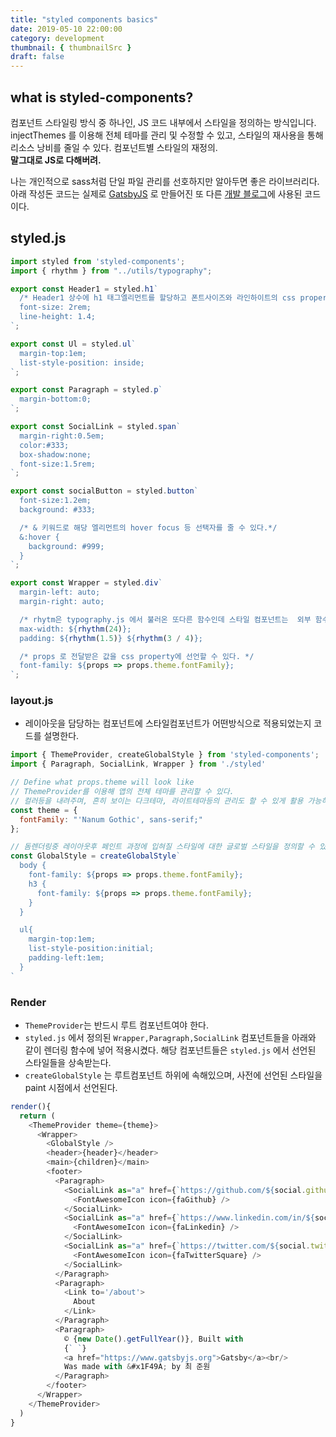 ```yaml
---
title: "styled components basics"
date: 2019-05-10 22:00:00
category: development
thumbnail: { thumbnailSrc }
draft: false
---
```


## what is styled-components?
컴포넌트 스타일링 방식 중 하나인, JS 코드 내부에서 스타일을 정의하는 방식입니다.
injectThemes 를 이용해 전체 테마를 관리 및 수정할 수 있고,
스타일의 재사용을 통해 리소스 낭비를 줄일 수 있다.
컴포넌트별 스타일의 재정의.  
**말그대로 JS로 다해버려.**

나는 개인적으로 sass처럼 단일 파일 관리를 선호하지만 알아두면 좋은 라이브러리다.
아래 작성돈 코드는 실제로 [GatsbyJS](https://www.gatsbyjs.org/) 로 만들어진 또 다른 [개발 블로그](https://juunone.netlify.com/)에 사용된 코드이다.

## styled.js

```js
import styled from 'styled-components';
import { rhythm } from "../utils/typography";

export const Header1 = styled.h1`
  /* Header1 상수에 h1 태그엘리먼트를 할당하고 폰트사이즈와 라인하이트의 css property를 선언한다 */
  font-size: 2rem;
  line-height: 1.4;
`;

export const Ul = styled.ul`
  margin-top:1em;
  list-style-position: inside;
`;

export const Paragraph = styled.p`
  margin-bottom:0;
`;

export const SocialLink = styled.span`
  margin-right:0.5em;
  color:#333;
  box-shadow:none;
  font-size:1.5rem;
`;

export const socialButton = styled.button`
  font-size:1.2em;
  background: #333;

  /* & 키워드로 해당 엘리먼트의 hover focus 등 선택자를 줄 수 있다.*/
  &:hover {
    background: #999;
  }
`;

export const Wrapper = styled.div`
  margin-left: auto;
  margin-right: auto;

  /* rhytm은 typography.js 에서 불러온 또다른 함수인데 스타일 컴포넌트는  외부 함수와 같이 사용할 수 있다.*/
  max-width: ${rhythm(24)};
  padding: ${rhythm(1.5)} ${rhythm(3 / 4)};

  /* props 로 전달받은 값을 css property에 선언할 수 있다. */
  font-family: ${props => props.theme.fontFamily};
`;
```

### layout.js

- 레이아웃을 담당하는 컴포넌트에 스타일컴포넌트가 어떤방식으로 적용되었는지
코드를 설명한다.

```js
import { ThemeProvider, createGlobalStyle } from 'styled-components';
import { Paragraph, SocialLink, Wrapper } from './styled'

// Define what props.theme will look like
// ThemeProvider를 이용해 앱의 전체 테마를 관리할 수 있다.
// 컬러등을 내려주며, 흔히 보이는 다크테마, 라이트테마등의 관리도 할 수 있게 활용 가능하다.
const theme = {
  fontFamily: "'Nanum Gothic', sans-serif;"
};

// 돔렌더링중 레이아웃후 페인트 과정에 입혀질 스타일에 대한 글로벌 스타일을 정의할 수 있다. 위 테마에서 정의된 폰트는 props로 받고 해당 css property에 정의할 수 있다. 그외 reset, normalize css 같은 초기화 부분도 담당한다.
const GlobalStyle = createGlobalStyle`
  body {
    font-family: ${props => props.theme.fontFamily};
    h3 { 
      font-family: ${props => props.theme.fontFamily};
    }
  }

  ul{
    margin-top:1em;
    list-style-position:initial;
    padding-left:1em;
  }
`
```

### Render

- `ThemeProvider`는 반드시 루트 컴포넌트여야 한다.
- `styled.js` 에서 정의된 `Wrapper,Paragraph,SocialLink` 컴포넌트들을 아래와 같이 렌더링 함수에 넣어 적용시켰다. 해당 컴포넌트들은
`styled.js` 에서 선언된 스타일들을 상속받는다.
- `createGlobalStyle` 는 루트컴포넌트 하위에 속해있으며, 사전에 선언된 스타일을 paint 시점에서 선언된다.

```js
render(){
  return (
    <ThemeProvider theme={theme}>
      <Wrapper>
        <GlobalStyle />
        <header>{header}</header>
        <main>{children}</main>
        <footer>
          <Paragraph>
            <SocialLink as="a" href={`https://github.com/${social.github}`} title="Github" target="_blank" rel="noopener noreferrer">
              <FontAwesomeIcon icon={faGithub} />
            </SocialLink>
            <SocialLink as="a" href={`https://www.linkedin.com/in/${social.linkedin}`} title="Linkedin" tSocialLinkrget="_blank" rel="noopener noreferrer">
              <FontAwesomeIcon icon={faLinkedin} />
            </SocialLink>
            <SocialLink as="a" href={`https://twitter.com/${social.twitter}`} title="Twitter" target="_blank" rel="noopener noreferrer">
              <FontAwesomeIcon icon={faTwitterSquare} />
            </SocialLink>
          </Paragraph>
          <Paragraph>
            <Link to='/about'>
              About
            </Link>
          </Paragraph>
          <Paragraph>
            © {new Date().getFullYear()}, Built with
            {` `}
            <a href="https://www.gatsbyjs.org">Gatsby</a><br/>
            Was made with &#x1F49A; by 최 준원
          </Paragraph>
        </footer>
      </Wrapper>
    </ThemeProvider>
  )
}
```